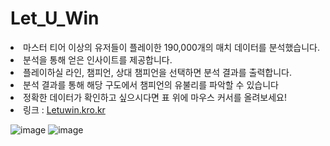 # Let_U_Win
<li> 마스터 티어 이상의 유저들이 플레이한 190,000개의 매치 데이터를 분석했습니다.</li>
<li> 분석을 통해 얻은 인사이트를 제공합니다.</li>
<li> 플레이하실 라인, 챔피언, 상대 챔피언을 선택하면 분석 결과를 출력합니다.</li>
<li> 분석 결과를 통해 해당 구도에서 챔피언의 유불리를 파악할 수 있습니다</li>
<li> 정확한 데이터가 확인하고 싶으시다면 표 위에 마우스 커서를 올려보세요!</li>
<li> 링크 : <a href = 'www.Letuwin.kro.kr'>Letuwin.kro.kr</a></li>

![image](https://user-images.githubusercontent.com/85550653/149066667-57f8b962-38a4-4304-8cd2-88112406857e.png)
![image](https://user-images.githubusercontent.com/85550653/149066704-05a99149-448e-433a-a563-401671728cb6.png)

